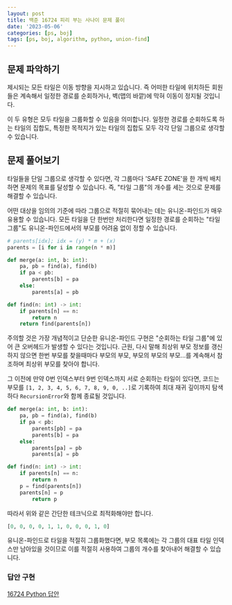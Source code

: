 ```yaml
---
layout: post
title: 백준 16724 피리 부는 사나이 문제 풀이
date: '2023-05-06'
categories: [ps, boj]
tags: [ps, boj, algorithm, python, union-find]
---
```


## 문제 파악하기

제시되는 모든 타일은 이동 방향을 지시하고 있습니다. 즉 어떠한 타일에 위치하든 회원들은 계속해서 일정한 경로를 순회하거나, 벽(맵의 바깥)에 막혀 이동이 정지될 것입니다.  

이 두 유형은 모두 타일을 그룹화할 수 있음을 의미합니다. 일정한 경로를 순회하도록 하는 타일의 집합도, 특정한 목적지가 있는 타일의 집합도 모두 각각 단일 그룹으로 생각할 수 있습니다.  

## 문제 풀어보기

타일들을 단일 그룹으로 생각할 수 있다면, 각 그룹마다 'SAFE ZONE'을 한 개씩 배치하면 문제의 목표를 달성할 수 있습니다. 즉, "타일 그룹"의 개수를 세는 것으로 문제를 해결할 수 있습니다.  

어떤 대상을 임의의 기준에 따라 그룹으로 적절히 묶어내는 데는 유니온-파인드가 매우 유용할 수 있습니다. 모든 타일을 단 한번만 처리한다면 일정한 경로를 순회하는 "타일 그룹"도 유니온-파인드에서의 부모를 어려움 없이 정할 수 있습니다.  

```python
# parents[idx]; idx = (y) * m + (x)
parents = [i for i in range(n * m)]

def merge(a: int, b: int):
    pa, pb = find(a), find(b)
    if pa < pb:
        parents[b] = pa
    else:
        parents[a] = pb

def find(n: int) -> int:
    if parents[n] == n:
        return n
    return find(parents[n])
```

주의할 것은 가장 개념적이고 단순한 유니온-파인드 구현은 "순회하는 타일 그룹"에 있어 큰 오버헤드가 발생할 수 있다는 것입니다. 근원, 다시 말해 최상위 부모 정보를 갱신하지 않으면 한번 부모를 찾을때마다 부모의 부모, 부모의 부모의 부모...를 계속해서 참조하며 최상위 부모를 찾아야 합니다.  

그 이전에 만약 0번 인덱스부터 9번 인덱스까지 서로 순회하는 타일이 있다면, 코드는 부모를 `[1, 2, 3, 4, 5, 6, 7, 8, 9, 0, ..]`로 기록하여 최대 재귀 깊이까지 탐색하다 `RecursionError`와 함께 종료될 것입니다.  

```python
def merge(a: int, b: int):
    pa, pb = find(a), find(b)
    if pa < pb:
        parents[pb] = pa
        parents[b] = pa
    else:
        parents[pa] = pb
        parents[a] = pb

def find(n: int) -> int:
    if parents[n] == n:
        return n
    p = find(parents[n])
    parents[n] = p
        return p
```

따라서 위와 같은 간단한 테크닉으로 최적화해야만 합니다.  

```python
[0, 0, 0, 0, 1, 1, 0, 0, 0, 1, 0]
```

유니온-파인드로 타일을 적절히 그룹화했다면, 부모 목록에는 각 그룹의 대표 타일 인덱스만 남아있을 것이므로 이를 적절히 사용하여 그룹의 개수를 찾아내어 해결할 수 있습니다.  

### 답안 구현

[16724 Python 답안](https://github.com/ShapeLayer/training/blob/main/tasks/online_judge/baekjoon/python/16724.py)  
